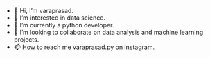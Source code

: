 - 👋 Hi, I’m varaprasad.
- 👀 I’m interested in data science.
- 🌱 I’m currently a python developer.
- 💞️ I’m looking to collaborate on data analysis and machine learning projects.
- 📫 How to reach me varaprasad.py on instagram.

<!---
varaprasad1016/varaprasad1016 is a ✨ special ✨ repository because its `README.md` (this file) appears on your GitHub profile.
You can click the Preview link to take a look at your changes.
--->
